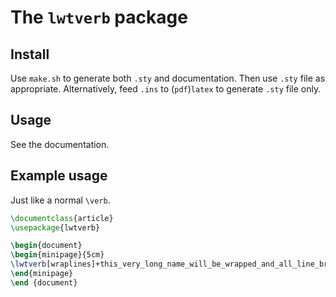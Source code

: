 # The `lwtverb` package

## Install

Use `make.sh` to generate both `.sty` and documentation. Then use `.sty` file as appropriate. Alternatively, feed `.ins` to (`pdf`)`latex` to generate `.sty` file only.

## Usage

See the documentation.

## Example usage

Just like a normal `\verb`.

```tex
\documentclass{article}
\usepackage{lwtverb}

\begin{document}
\begin{minipage}{5cm}
\lwtverb[wraplines]+this_very_long_name_will_be_wrapped_and_all_line_breaks_will_be_indicated+.
\end{minipage}
\end {document}
```
